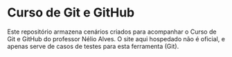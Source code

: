 # Curso de Git e GitHub

Este repositório armazena cenários criados para acompanhar o Curso de Git e GitHub do professor Nélio Alves. O site aqui hospedado não é oficial, e apenas serve de casos de testes para esta ferramenta (Git).
